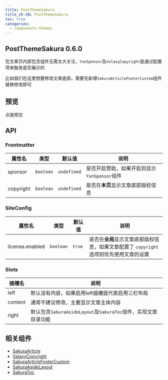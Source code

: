 ```yaml
---
title: PostThemeSakura
title_zh-CN: PostThemeSakura
toc: true
categories:
  - components-themes
---
```


## PostThemeSakura <SupTag>0.6.0</SupTag>

在文章页内部包含组件无需太大关注，`YunSponsor`及`ValaxyCopyright`是通过配置项来触发是否展示的

比如我们在这里想要修改文章底部，需要先新增`SakuraArticleFooterCustom`组件替换修改即可

## 预览

<AppLink to="/posts/doc?theme=sakura">
  <SakuraButton>点我预览</SakuraButton>
</AppLink>

## API

### Frontmatter

| 属性名    | 类型      | 默认值      | 说明                                         |
| --------- | --------- | ----------- | -------------------------------------------- |
| sponsor   | `boolean` | `undefined` | 是否开启赞助，如果开启则显示`YunSponsor`组件 |
| copyright | `boolean` | `undefined` | 是否在**本页**显示文章底部版权信息           |

### SiteConfig

| 属性名          | 类型      | 默认值 | 说明                                                                                    |
| --------------- | --------- | ------ | --------------------------------------------------------------------------------------- |
| license.enabled | `boolean` | `true` | 是否在**全局**显示文章底部版权信息，如果文章配置了 `copyright` 选项则优先使用文章的设置 |

### Slots

| 插槽名  | 说明                                                           |
| ------- | -------------------------------------------------------------- |
| left    | 默认没有内容，如果启用left插槽就代表启用三栏布局               |
| content | 通常不建议修改，主要显示文章主体内容                           |
| right   | 默认包含`SakuraAsideLayout`及`SakuraToc`组件，实现文章目录功能 |

## 相关组件

- [SakuraArticle](/components/SakuraArticle)
- [ValaxyCopyright](/components/ValaxyCopyright)
- [SakuraArticleFooterCustom](/components-custom/SakuraArticleFooterCustom)
- [SakuraAsideLayout](/components-layout/SakuraAsideLayout)
- [SakuraToc](/components/SakuraToc)
